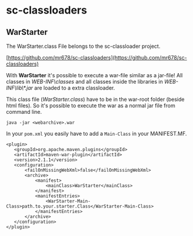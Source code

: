 # sc-classloaders

## WarStarter

The WarStarter.class File belongs to the sc-classloader project.

[https://github.com/mr678/sc-classloaders](https://github.com/mr678/sc-classloaders)

With **WarStarter** it's possible to execute a war-file similar as a jar-file! All
classes in *WEB-INF\classes* and all classes inside the libraries in *WEB-INF\lib\\\*\.jar* are loaded to a extra classloader.

This class file (*WarStarter.class*) have to be in the war-root folder (beside html files).
So it's possible to execute the war as a normal jar file from command line.

    java -jar <webarchive>.war

In your `pom.xml` you easily have to add a `Main-Class` in your MANIFEST.MF.

    <plugin>
       <groupId>org.apache.maven.plugins</groupId>
       <artifactId>maven-war-plugin</artifactId>
       <version>2.1.1</version>
       <configuration>
           <failOnMissingWebXml>false</failOnMissingWebXml>
           <archive>
               <manifest>
                   <mainClass>WarStarter</mainClass>
               </manifest>
               <manifestEntries>
                   <WarStarter-Main-Class>path.to.your.starter.Class</WarStarter-Main-Class>
               </manifestEntries>
           </archive>                       
       </configuration>
    </plugin>
